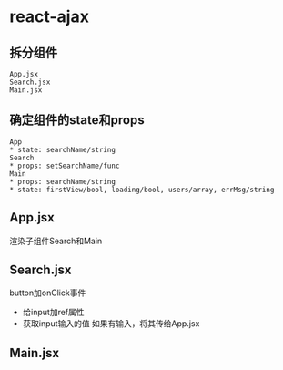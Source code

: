 # react-ajax
## 拆分组件
    App.jsx
    Search.jsx
    Main.jsx
## 确定组件的state和props
    App
    * state: searchName/string
    Search
    * props: setSearchName/func
    Main
    * props: searchName/string
    * state: firstView/bool, loading/bool, users/array, errMsg/string
## App.jsx
渲染子组件Search和Main
## Search.jsx
button加onClick事件
* 给input加ref属性
* 获取input输入的值
  如果有输入，将其传给App.jsx
## Main.jsx
